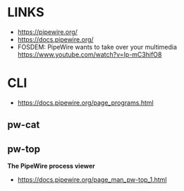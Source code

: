 
# LINKS

- https://pipewire.org/
- https://docs.pipewire.org/
- FOSDEM: PipeWire wants to take over your multimedia 
  https://www.youtube.com/watch?v=Ip-mC3hifO8

# CLI

- https://docs.pipewire.org/page_programs.html

## pw-cat

## pw-top

**The PipeWire process viewer**

- https://docs.pipewire.org/page_man_pw-top_1.html




